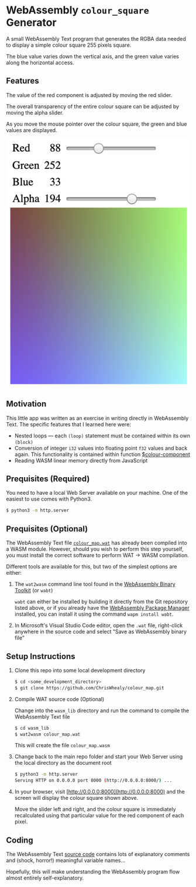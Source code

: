 # WebAssembly `colour_square` Generator

A small WebAssembly Text program that generates the RGBA data needed to display a simple colour square 255 pixels square.

The blue value varies down the vertical axis, and the green value varies along the horizontal access.

## Features

The value of the red component is adjusted by moving the red slider.

The overall transparency of the entire colour square can be adjusted by moving the alpha slider.

As you move the mouse pointer over the colour square, the green and blue values are displayed.

![Screenshot](./Screenshot.png)

## Motivation

This little app was written as an exercise in writing directly in WebAssembly Text.  The specific features that I learned here were:

* Nested loops &mdash; each `(loop)` statement must be contained within its own `(block)`
* Conversion of integer `i32` values into floating point `f32` values and back again.  This functionality is contained within function [$colour-component](https://github.com/ChrisWhealy/colour_map/blob/master/wasm_lib/colour_map.wat#L14)
* Reading WASM linear memory directly from JavaScript

## Prequisites (Required)

You need to have a local Web Server available on your machine.  One of the easiest to use comes with Python3.

```bash
$ python3 -m http.server
```


## Prequisites (Optional)

The WebAssembly Text file [`colour_map.wat`](./wasm_lib/colour_map.wat) has already been compiled into a WASM module.  However, should you wish to perform this step yourself, you must install the correct software to perform WAT -> WASM compilation.

Different tools are available for this, but two of the simplest options are either:

1. The `wat2wasm` command line tool found in the [WebAssembly Binary Toolkit](https://github.com/WebAssembly/wabt) (or `wabt`)

    `wabt` can either be installed by building it directly from the Git repository listed above, or if you already have the [WebAssembly Package Manager](https://wapm.io/package/wabt) installed, you can install it using the command `wapm install wabt`.

1. In Microsoft's Visual Studio Code editor, open the `.wat` file, right-click anywhere in the source code and select "Save as WebAssembly binary file"

## Setup Instructions

1. Clone this repo into some local development directory

    ```bash
    $ cd <some_development_directory>
    $ git clone https://github.com/ChrisWhealy/colour_map.git
    ```

1. Compile WAT source code (Optional)

    Change into the `wasm_lib` directory and run the command to compile the WebAssembly Text file

    ```bash
    $ cd wasm_lib
    $ wat2wasm colour_map.wat
    ```

    This will create the file `colour_map.wasm`

1. Change back to the main repo folder and start your Web Server using the local directory as the document root

    ```bash
    $ python3 -m http.server
    Serving HTTP on 0.0.0.0 port 8000 (http://0.0.0.0:8000/) ...
    ```

1. In your browser, visit [http://0.0.0.0:8000](http://0.0.0.0:8000) and the screen will display the colour square shown above.

    Move the slider left and right, and the colour square is immediately recalculated using that particular value for the red component of each pixel.

## Coding

The WebAssembly Text [source code](./wasm_lib/colour_map.wat) contains lots of explanatory comments and (shock, horror!) meaningful variable names...

Hopefully, this will make understanding the WebAssembly program flow almost entirely self-explanatory.


